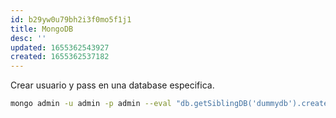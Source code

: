```yaml
---
id: b29yw0u79bh2i3f0mo5f1j1
title: MongoDB
desc: ''
updated: 1655362543927
created: 1655362537182
---
```


Crear usuario y pass en una database especifica.

```bash 
mongo admin -u admin -p admin --eval "db.getSiblingDB('dummydb').createUser({user: 'dummyuser', pwd: 'dummysecret', roles: ['readWrite']})"
```